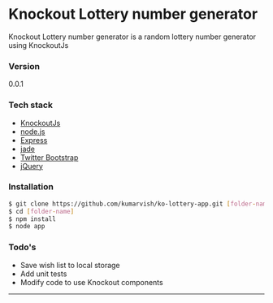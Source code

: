 # Knockout Lottery number generator

Knockout Lottery number generator is a random lottery number generator using KnockoutJs

  
### Version
0.0.1

### Tech stack

* [KnockoutJs]
* [node.js]
* [Express]
* [jade]
* [Twitter Bootstrap]
* [jQuery]

### Installation

```sh
$ git clone https://github.com/kumarvish/ko-lottery-app.git [folder-name]
$ cd [folder-name]
$ npm install
$ node app

```

### Todo's

* Save wish list to local storage
* Add unit tests
* Modify code to use Knockout components


****

[node.js]:http://nodejs.org
[Twitter Bootstrap]:http://twitter.github.com/bootstrap/
[jQuery]:http://jquery.com
[express]:http://expressjs.com
[KnockoutJs]:knockoutjs.com
[jade]:http://jade-lang.com/





